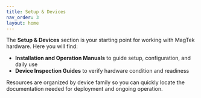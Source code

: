 ```yaml
---
title: Setup & Devices
nav_order: 3
layout: home
---
```



The **Setup & Devices** section is your starting point for working with MagTek hardware. Here you will find:  
- **Installation and Operation Manuals** to guide setup, configuration, and daily use  
- **Device Inspection Guides** to verify hardware condition and readiness  

Resources are organized by device family so you can quickly locate the documentation needed for deployment and ongoing operation.

